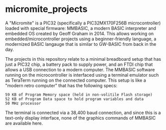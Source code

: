 # micromite_projects
A "Micromite" is a PIC32 (specifically a PIC32MX170F256B microcontroller) loaded with special firmware: MMBASIC, a modern BASIC interpreter and embedded OS created by Geoff Graham in 2014. This allows working on embedded/microcontroller projects using a beginner-friendly language, a modernized BASIC langauge that is similar to GW-BASIC from back in the day.

The projects in this repository relate to a minimal breadboard setup that has just a PIC32 chip, a battery pack to supply power, and an FTDI chip that allows a USB connection to a modern computer. The MMBASIC software running on the microcontroller is interfaced using a terminal emulator such as TeraTerm running on the connected computer. This setup is like a "modern retro computer" that has the following specs:

    59 KB of Program Memory space (held in non-volitile Flash storage)
    52 KB of Program Data space to hold program variables and data
    50 MHz processor

The terminal is connected via a 38,400 baud connection, and since this is a text-only display interface, none of the graphics commands of MMBASIC are available here.
